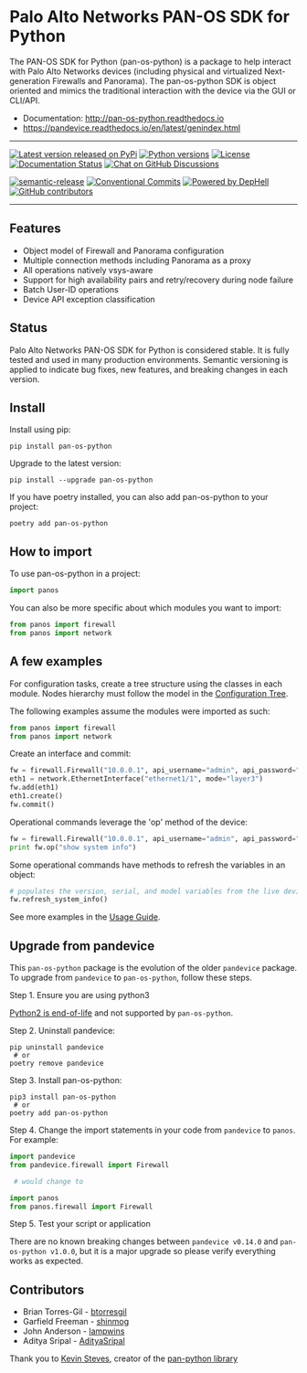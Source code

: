 Palo Alto Networks PAN-OS SDK for Python
========================================

The PAN-OS SDK for Python (pan-os-python) is a package to help interact with
Palo Alto Networks devices (including physical and virtualized Next-generation
Firewalls and Panorama).  The pan-os-python SDK is object oriented and mimics
the traditional interaction with the device via the GUI or CLI/API.

* Documentation: http://pan-os-python.readthedocs.io
* https://pandevice.readthedocs.io/en/latest/genindex.html

-----

[![Latest version released on PyPi](https://img.shields.io/pypi/v/pan-os-python.svg)](https://pypi.python.org/pypi/pan-os-python)
[![Python versions](https://img.shields.io/badge/python-3.5%20%7C%203.6%20%7C%203.7%20%7C%203.8-blueviolet)](https://pypi.python.org/pypi/pan-os-python)
[![License](https://img.shields.io/pypi/l/pan-os-python)](https://github.com/PaloAltoNetworks/pan-os-python/blob/develop/LICENSE)
[![Documentation Status](https://img.shields.io/badge/docs-latest-brightgreen.svg)](http://pan-os-python.readthedocs.io/en/latest/?badge=latest)
[![Chat on GitHub Discussions](https://img.shields.io/badge/chat%20on-GitHub%20Discussions-brightgreen)](https://github.com/PaloAltoNetworks/pan-os-python/discussions)

[![semantic-release](https://img.shields.io/badge/%20%20%F0%9F%93%A6%F0%9F%9A%80-semantic--release-e10079.svg)](https://github.com/semantic-release/semantic-release)
[![Conventional Commits](https://img.shields.io/badge/Conventional%20Commits-1.0.0-yellow.svg)](https://conventionalcommits.org/)
[![Powered by DepHell](https://img.shields.io/badge/Powered%20by-DepHell-red)](https://github.com/dephell/dephell)
[![GitHub contributors](https://img.shields.io/github/contributors/PaloAltoNetworks/pan-os-python)](https://github.com/PaloAltoNetworks/pan-os-python/graphs/contributors/)

-----

Features
--------

- Object model of Firewall and Panorama configuration
- Multiple connection methods including Panorama as a proxy
- All operations natively vsys-aware
- Support for high availability pairs and retry/recovery during node failure
- Batch User-ID operations
- Device API exception classification

Status
------

Palo Alto Networks PAN-OS SDK for Python is considered stable. It is fully tested
and used in many production environments. Semantic versioning is applied to indicate
bug fixes, new features, and breaking changes in each version.

Install
-------

Install using pip:

```shell
pip install pan-os-python
```

Upgrade to the latest version:

```shell
pip install --upgrade pan-os-python
```

If you have poetry installed, you can also add pan-os-python to your project:
 
```shell
poetry add pan-os-python
```

How to import
-------------

To use pan-os-python in a project:

```python
import panos
```

You can also be more specific about which modules you want to import:

```python
from panos import firewall
from panos import network
```


A few examples
--------------

For configuration tasks, create a tree structure using the classes in
each module. Nodes hierarchy must follow the model in the
[Configuration Tree](http://pan-os-python.readthedocs.io/en/latest/configtree.html).

The following examples assume the modules were imported as such:

```python
from panos import firewall
from panos import network
```

Create an interface and commit:

```python
fw = firewall.Firewall("10.0.0.1", api_username="admin", api_password="admin")
eth1 = network.EthernetInterface("ethernet1/1", mode="layer3")
fw.add(eth1)
eth1.create()
fw.commit()
```

Operational commands leverage the 'op' method of the device:

```python
fw = firewall.Firewall("10.0.0.1", api_username="admin", api_password="admin")
print fw.op("show system info")
```

Some operational commands have methods to refresh the variables in an object:

```python
# populates the version, serial, and model variables from the live device
fw.refresh_system_info()
```

See more examples in the [Usage Guide](http://pan-os-python.readthedocs.io/en/latest/usage.html).

Upgrade from pandevice
----------------------

This `pan-os-python` package is the evolution of the older `pandevice` package. To
upgrade from `pandevice` to `pan-os-python`, follow these steps.

Step 1. Ensure you are using python3

   [Python2 is end-of-life](https://www.python.org/doc/sunset-python-2/) and not
   supported by `pan-os-python`.

Step 2. Uninstall pandevice:

```shell
pip uninstall pandevice
 # or
poetry remove pandevice
```

Step 3. Install pan-os-python:

```shell
pip3 install pan-os-python
 # or
poetry add pan-os-python
```

Step 4. Change the import statements in your code from `pandevice` to `panos`. For example:

```python
import pandevice
from pandevice.firewall import Firewall

 # would change to

import panos
from panos.firewall import Firewall
```

Step 5. Test your script or application

   There are no known breaking changes
   between `pandevice v0.14.0` and `pan-os-python v1.0.0`, but it is a major
   upgrade so please verify everything works as expected.

Contributors
------------

- Brian Torres-Gil - [btorresgil](https://github.com/btorresgil)
- Garfield Freeman - [shinmog](https://github.com/shinmog)
- John Anderson - [lampwins](https://github.com/lampwins)
- Aditya Sripal - [AdityaSripal](https://github.com/AdityaSripal)

Thank you to [Kevin Steves](https://github.com/kevinsteves), creator of the [pan-python library](https://github.com/kevinsteves/pan-python)
